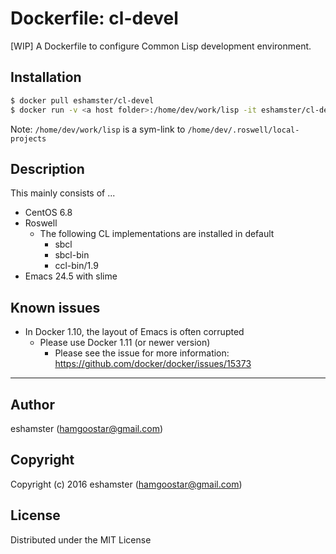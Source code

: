 # Dockerfile: cl-devel

[WIP] A Dockerfile to configure Common Lisp development environment.

## Installation

```bash
$ docker pull eshamster/cl-devel
$ docker run -v <a host folder>:/home/dev/work/lisp -it eshamster/cl-devel /bin/bash
```

Note: `/home/dev/work/lisp` is a sym-link to `/home/dev/.roswell/local-projects`

## Description

This mainly consists of ...

- CentOS 6.8
- Roswell
  - The following CL implementations are installed in default
    - sbcl
    - sbcl-bin
    - ccl-bin/1.9
- Emacs 24.5 with slime

## Known issues

- In Docker 1.10, the layout of Emacs is often corrupted
  - Please use Docker 1.11 (or newer version)
    - Please see the issue for more information: <https://github.com/docker/docker/issues/15373>

---------

## Author

eshamster (hamgoostar@gmail.com)

## Copyright

Copyright (c) 2016 eshamster (hamgoostar@gmail.com)

## License

Distributed under the MIT License
